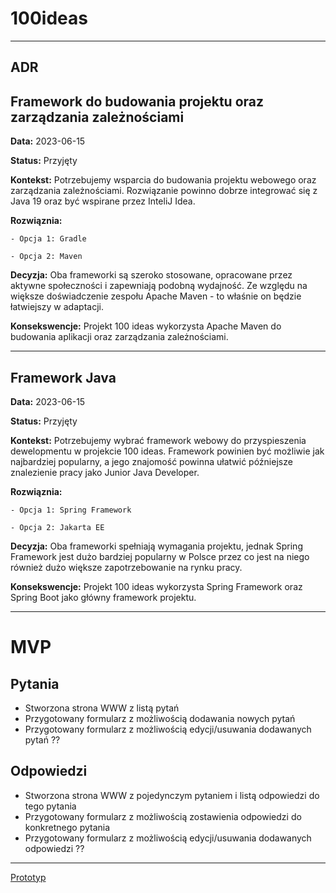 # 100ideas

*****************************************************************************************************

## ADR

## Framework do budowania projektu oraz zarządzania zależnościami
**Data:** 2023-06-15

**Status:** Przyjęty

**Kontekst:** 
  Potrzebujemy wsparcia do budowania projektu webowego oraz zarządzania zależnościami.
	Rozwiązanie powinno dobrze integrować się z Java 19 oraz być wspirane przez InteliJ Idea.
 
**Rozwiąznia:**

	- Opcja 1: Gradle
 
	- Opcja 2: Maven
 
**Decyzja:**
	Oba frameworki są szeroko stosowane, opracowane przez aktywne społeczności i zapewniają podobną wydajność.
	Ze względu na większe doświadczenie zespołu  Apache Maven - to właśnie on będzie łatwiejszy w adaptacji.
 
**Konsekswencje:**
	Projekt 100 ideas wykorzysta Apache Maven do budowania aplikacji oraz zarządzania zależnościami.

*****************************************************************************************************

## Framework Java
**Data:** 2023-06-15

**Status:** Przyjęty

**Kontekst:** 
	Potrzebujemy wybrać framework webowy do przyspieszenia dewelopmentu w projekcie 100 ideas.
	Framework powinien być możliwie jak najbardziej popularny, a jego znajomość powinna ułatwić późniejsze
	znalezienie pracy jako Junior Java Developer.
 
**Rozwiąznia:**

	- Opcja 1: Spring Framework
 
	- Opcja 2: Jakarta EE
 
**Decyzja:**
	Oba frameworki spełniają wymagania projektu, jednak Spring Framework jest dużo bardziej popularny w
	Polsce przez co jest na niego również dużo większe zapotrzebowanie na rynku pracy.
 
**Konsekswencje:**
	Projekt 100 ideas wykorzysta Spring Framework oraz Spring Boot jako główny framework projektu.

*****************************************************************************************************

# MVP

## Pytania
- Stworzona strona WWW z listą pytań
- Przygotowany formularz z możliwością dodawania nowych pytań
- Przygotowany formularz z możliwością edycji/usuwania dodawanych pytań ??

## Odpowiedzi
- Stworzona strona WWW z pojedynczym pytaniem i listą odpowiedzi do tego pytania
- Przygotowany formularz z możliwością zostawienia odpowiedzi do konkretnego pytania
- Przygotowany formularz z możliwością edycji/usuwania dodawanych odpowiedzi ??

 *****************************************************************************************************

 [Prototyp](https://app.moqups.com/aD3DZnoTr89OU61YM7CIs1CUy0PO3Vea/view/page/a529819c2)
